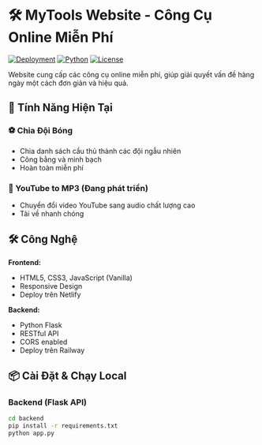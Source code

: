 # 🛠️ MyTools Website - Công Cụ Online Miễn Phí

[![Deployment](https://img.shields.io/badge/Deploy-Railway%20%2B%20Netlify-blue)](https://railway.app)
[![Python](https://img.shields.io/badge/Python-Flask-green)](https://flask.palletsprojects.com/)
[![License](https://img.shields.io/badge/License-MIT-yellow)](LICENSE)

Website cung cấp các công cụ online miễn phí, giúp giải quyết vấn đề hàng ngày một cách đơn giản và hiệu quả.

## 🚀 Tính Năng Hiện Tại

### ⚽ Chia Đội Bóng
- Chia danh sách cầu thủ thành các đội ngẫu nhiên
- Công bằng và minh bạch
- Hoàn toàn miễn phí

### 🎵 YouTube to MP3 (Đang phát triển)
- Chuyển đổi video YouTube sang audio chất lượng cao
- Tải về nhanh chóng

## 🛠️ Công Nghệ

**Frontend:**
- HTML5, CSS3, JavaScript (Vanilla)
- Responsive Design
- Deploy trên Netlify

**Backend:**
- Python Flask
- RESTful API
- CORS enabled
- Deploy trên Railway

## 📦 Cài Đặt & Chạy Local

### Backend (Flask API)
```bash
cd backend
pip install -r requirements.txt
python app.py
